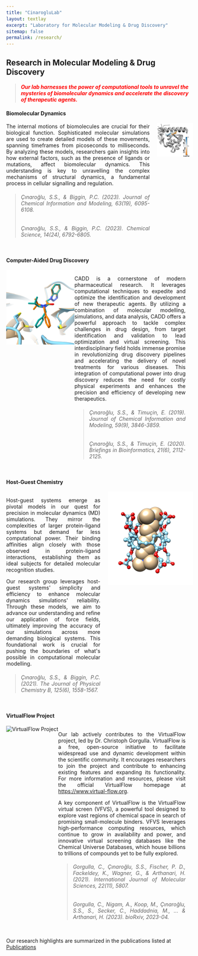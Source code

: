 ```yaml
---
title: "CinarogluLab"
layout: textlay
excerpt: "Laboratory for Molecular Modeling & Drug Discovery"
sitemap: false
permalink: /research/
---
```


## **Research in Molecular Modeling & Drug Discovery**
> #### <span style="color:red;">*Our lab harnesses the power of computational tools to unravel the mysteries of biomolecular dynamics and accelerate the discovery of therapeutic agents.*</span>



#### **Biomolecular Dynamics**

<div style="display: flex; flex-wrap: wrap;">

<div style="flex: 4; text-align: justify; margin-right: 20px;">
The internal motions of biomolecules are crucial for their biological function. Sophisticated molecular simulations are used to create detailed models of these movements, spanning timeframes from picoseconds to milliseconds. By analyzing these models, researchers gain insights into how external factors, such as the presence of ligands or mutations, affect biomolecular dynamics. This understanding is key to unravelling the complex mechanisms of structural dynamics, a fundamental process in cellular signalling and regulation.

> <h6>Çınaroğlu, S.S., & Biggin, P.C. (2023). Journal of Chemical Information and Modeling, 63(19), 6095-6108.</h6>
> <h6>Çınaroğlu, S.S., & Biggin, P.C. (2023). Chemical Science, 14(24), 6792-6805.</h6>
</div>

<div style="flex: 1;">
<img src="https://raw.githubusercontent.com/CinarogluLab/cinaroglulab.github.io/main/images/images-0003.jpeg" alt="Biomolecular Dynamics" style="width: 100%; height: auto;">
</div>

</div>

#### **Computer-Aided Drug Discovery**

<div style="display: flex; flex-wrap: wrap; justify-content: space-between;">

<div style="flex: 0 0 auto;">
<img src="https://raw.githubusercontent.com/CinarogluLab/cinaroglulab.github.io/main/images/images-0004.png" alt="Computer-Aided Drug Discovery" style="height: 200px;">
</div>

<div style="flex: 1; text-align: justify; margin-right: 20px;">

CADD is a cornerstone of modern pharmaceutical research. It leverages computational techniques to expedite and optimize the identification and development of new therapeutic agents. By utilizing a combination of molecular modelling, simulations, and data analysis, CADD offers a powerful approach to tackle complex challenges in drug design, from target identification and validation to lead optimization and virtual screening. This interdisciplinary field holds immense promise in revolutionizing drug discovery pipelines and accelerating the delivery of novel treatments for various diseases. This integration of computational power into drug discovery reduces the need for costly physical experiments and enhances the precision and efficiency of developing new therapeutics.

> <h6>Çınaroğlu, S.S., & Timuçin, E. (2019). Journal of Chemical Information and Modeling, 59(9), 3846-3859.</h6>
> <h6>Çınaroğlu, S.S., & Timuçin, E. (2020). Briefings in Bioinformatics, 21(6), 2112-2125.</h6>

</div>
</div>

#### **Host-Guest Chemistry**

<div style="display: flex; flex-wrap: wrap; justify-content: space-between;">

<div style="flex: 1; text-align: justify; margin-right: 20px;">

Host-guest systems emerge as pivotal models in our quest for precision in molecular dynamics (MD) simulations. They mirror the complexities of larger protein-ligand systems but demand far less computational power. Their binding affinities align closely with those observed in protein-ligand interactions, establishing them as ideal subjects for detailed molecular recognition studies.

Our research group leverages host-guest systems' simplicity and efficiency to enhance molecular dynamics simulations' reliability. Through these models, we aim to advance our understanding and refine our application of force fields, ultimately improving the accuracy of our simulations across more demanding biological systems. This foundational work is crucial for pushing the boundaries of what's possible in computational molecular modelling.

> <h6>Çınaroğlu, S.S., & Biggin, P.C. (2021). The Journal of Physical Chemistry B, 125(6), 1558-1567.</h6>

</div>

<div style="flex: 0 0 auto;">
<img src="https://raw.githubusercontent.com/CinarogluLab/cinaroglulab.github.io/main/images/images-0005.png" alt="Host-Guest" style="height: 250px;">
</div>

</div>

#### **VirtualFlow Project**

<div style="display: flex; flex-wrap: wrap; justify-content: space-between;">

<div style="flex: 0 0 auto;">
<img src="https://avatars.githubusercontent.com/u/41548685?s=200&v=4" alt="VirtualFlow Project" style="height: 200px;">
</div>

<div style="flex: 1; text-align: justify; margin-right: 20px;">

Our lab actively contributes to the VirtualFlow project, led by Dr. Christoph Gorgulla. VirtualFlow is a free, open-source initiative to facilitate widespread use and dynamic development within the scientific community. It encourages researchers to join the project and contribute to enhancing existing features and expanding its functionality. For more information and resources, please visit the official VirtualFlow homepage at <https://www.virtual-flow.org>.

A key component of VirtualFlow is the VirtualFlow virtual screen (VFVS), a powerful tool designed to explore vast regions of chemical space in search of promising small-molecule binders. VFVS leverages high-performance computing resources, which continue to grow in availability and power, and innovative virtual screening databases like the Chemical Universe Databases, which house billions to trillions of compounds yet to be fully explored.

> <h6>Gorgulla, C., Çınaroğlu, S.S., Fischer, P. D., Fackeldey, K., Wagner, G., & Arthanari, H. (2021). International Journal of Molecular Sciences, 22(11), 5807.</h6>
> <h6>Gorgulla, C., Nigam, A., Koop, M., Çınaroğlu, S.S., S., Secker, C., Haddadnia, M., ... & Arthanari, H. (2023). bioRxiv, 2023-04.</h6>

</div>

</div>

Our research highlights are summarized in the publications listed at <a href="{{ site.url }}{{ site.baseurl }}/publications">Publications</a> 
